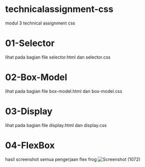 # technicalassignment-css
modul 3 technical assignment css
# 01-Selector
  lihat pada bagian file selector.html dan selector.css
# 02-Box-Model
  lihat pada bagian file box-model.html dan box-model.css
# 03-Display
  lihat pada bagian file display.html dan display.css
# 04-FlexBox 
  hasil screenshot semua pengerjaan flex frog
  ![Screenshot (1072)](https://user-images.githubusercontent.com/76485051/133634674-675b5376-8631-441f-9c87-d0e2e3583854.png)